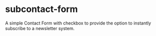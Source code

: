 subcontact-form
===============

A simple Contact Form with checkbox to provide the option to instantly subscribe to a newsletter system.
